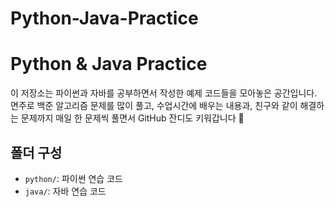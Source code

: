 # Python-Java-Practice
# Python & Java Practice

이 저장소는 파이썬과 자바를 공부하면서 작성한 예제 코드들을 모아놓은 공간입니다.  
면주로 백준 알고리즘 문제를 많이 풀고, 수업시간에 배우는 내용과, 친구와 같이 해결하는 문제까지
매일 한 문제씩 풀면서 GitHub 잔디도 키워갑니다 🌱

## 폴더 구성
- `python/`: 파이썬 연습 코드
- `java/`: 자바 연습 코드

